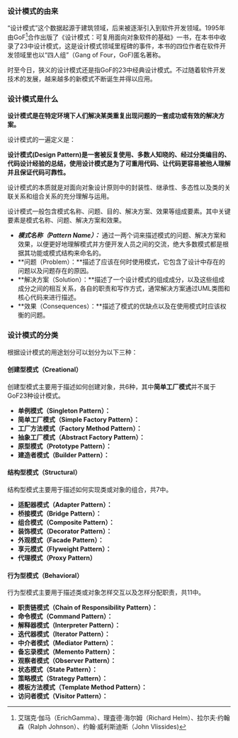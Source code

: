 ### 设计模式的由来

“设计模式”这个数据起源于建筑领域，后来被逐渐引入到软件开发领域。1995年由GoF[^Gof]合作出版了《设计模式：可复用面向对象软件的基础》一书，在本书中收录了23中设计模式，这是设计模式领域里程碑的事件，本书的四位作者在软件开发领域里也以“四人组”（Gang of Four，GoF)匿名著称。



时至今日，狭义的设计模式还是指GoF的23中经典设计模式。不过随着软件开发技术的发展，越来越多的新模式不断诞生并得以应用。



### 设计模式是什么

**设计模式是在特定环境下人们解决某类重复出现问题的一套成功或有效的解决方案。**



设计模式的一遍定义是：

**设计模式(Design Pattern)是一套被反复使用、多数人知晓的、经过分类编目的、代码设计经验的总结，使用设计模式是为了可重用代码、让代码更容易被他人理解并且保证代码可靠性。**



设计模式的本质就是对面向对象设计原则中的封装性、继承性、多态性以及类的关联关系和组合关系的充分理解与运用。



设计模式一般包含模式名称、问题、目的、解决方案、效果等组成要素。其中关键要素是模式名称、问题、解决方案和效果。

- ***模式名称（Pattern Name）：*** 通过一两个词来描述模式的问题、解决方案和效果，以便更好地理解模式并方便开发人员之间的交流，绝大多数模式都是根据其功能或模式结构来命名的。
- **问题（Problem）：**描述了应该在何时使用模式，它包含了设计中存在的问题以及问题存在的原因。
- **解决方案（Solution）：**描述了一个设计模式的组成成分，以及这些组成成分之间的相互关系，各自的职责和写作方式，通常解决方案通过UML类图和核心代码来进行描述。
- **效果（Consequences）：**描述了模式的优缺点以及在使用模式时应该权衡的问题。



### 设计模式的分类

根据设计模式的用途划分可以划分为以下三种：

#### 创建型模式（Creational）

创建型模式主要用于描述如何创建对象，共6种，其中**简单工厂模式**并不属于GoF23种设计模式。

- **单例模式（Singleton Pattern）：**
- **简单工厂模式（Simple Factory Pattern）：**
- **工厂方法模式（Factory Method Pattern）：**
- **抽象工厂模式（Abstract Factory Pattern）：**
- **原型模式（Prototype Pattern）：**
- **建造者模式（Builder Pattern）：**



#### 结构型模式（Structural）

结构型模式主要用于描述如何实现类或对象的组合，共7中。

- **适配器模式（Adapter Pattern）：**
- **桥接模式（Bridge Pattern）：**
- **组合模式（Composite Pattern）：**
- **装饰模式（Decorator Pattern）：**
- **外观模式（Facade Pattern）：**
- **享元模式（Flyweight Pattern）：**
- **代理模式（Proxy Pattern）**



#### 行为型模式（Behavioral）

行为型模式主要用于描述类或对象怎样交互以及怎样分配职责，共11中。

- **职责链模式（Chain of Responsibility Pattern）：**
- **命令模式（Command Pattern）：**
- **解释器模式（Interpreter Pattern）：**
- **迭代器模式（Iterator Pattern）：**
- **中介者模式（Mediator Pattern）：**
- **备忘录模式（Memento Pattern）：**
- **观察者模式（Observer Pattern）：**
- **状态模式（State Pattern）：**
- **策略模式（Strategy Pattern）：**
- **模板方法模式（Template Method Pattern）：**
- **访问者模式（Visitor Pattern）：**







[^GoF]:艾瑞克·伽马（ErichGamma）、理査德·海尔姆（Richard Helm）、拉尔夫·约翰森（Ralph Johnson）、约翰·威利斯迪斯（John Vlissides)

